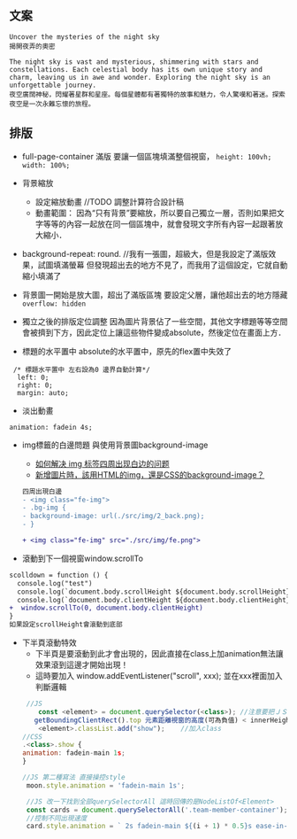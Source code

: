 


## 文案
```
Uncover the mysteries of the night sky
揭開夜弄的奧密

The night sky is vast and mysterious, shimmering with stars and constellations. Each celestial body has its own unique story and charm, leaving us in awe and wonder. Exploring the night sky is an unforgettable journey.
夜空廣闊神秘，閃耀著星群和星座。每個星體都有著獨特的故事和魅力，令人驚嘆和著迷。探索夜空是一次永難忘懷的旅程。
```

## 排版
- full-page-container 滿版
要讓一個區塊填滿整個視窗， `height: 100vh; width: 100%;`


- 背景縮放
  - 設定縮放動畫 //TODO 調整計算符合設計稿
  - 動畫範圍：
因為“只有背景”要縮放，所以要自己獨立一層，否則如果把文字等等的內容一起放在同一個區塊中，就會發現文字所有內容一起跟著放大縮小．
 - background-repeat: round. 
//我有一張圖，超級大，但是我設定了滿版效果，試圖填滿螢幕
但發現超出去的地方不見了，而我用了這個設定，它就自動縮小填滿了


- 背景圖一開始是放大圖，超出了滿版區塊
要設定父層，讓他超出去的地方隱藏 ` overflow: hidden`

- 獨立之後的排版定位調整
因為圖片背景佔了一些空間，其他文字標題等等空間會被擠到下方，因此定位上讓這些物件變成absolute，然後定位在畫面上方．

- 標題的水平置中
absolute的水平置中，原先的flex置中失效了
```
 /* 標題水平置中 左右設為0 邊界自動計算*/
  left: 0;
  right: 0;
  margin: auto;
  ```

- 淡出動畫
```
animation: fadein 4s;
```

- img標籤的白邊問題 與使用背景圖background-image
  - [如何解决 img 标签四周出现白边的问题](https://blog.csdn.net/yiguoxiaohai/article/details/121673610)
  - [新增圖片時，該用HTML的img，還是CSS的background-image？](https://jimmyswebnote.com/html-img-or-css-background-image/)

  ```diff
  四周出現白邊
  - <img class="fe-img">
  - .bg-img {
  - background-image: url(./src/img/2_back.png);
  - }
  
  + <img class="fe-img" src="./src/img/fe.png">

  ```
- 滾動到下一個視窗window.scrollTo
```diff
scolldown = function () {
  console.log("test")
  console.log(`document.body.scrollHeight ${document.body.scrollHeight}`) //2600 範例數字 會根據視窗大小不同
  console.log(`document.body.clientHeight ${document.body.clientHeight}`) //995 範例數字 會根據視窗大小不同
+  window.scrollTo(0, document.body.clientHeight)
}
如果設定scrollHeight會滾動到底部

```

- 下半頁滾動特效
  - 下半頁是要滾動到此才會出現的，因此直接在class上加animation無法讓效果滾到這邊才開始出現！
  - 這時要加入 window.addEventListener("scroll", xxx); 並在xxx裡面加入判斷邏輯
  ```js
   //JS
      const <element> = document.querySelector(<class>); //注意要把ＪＳ寫入到ＤＯＭ出現之後，否則會null
     getBoundingClientRect().top 元素距離視窗的高度(可為負值) < innerHeight 視窗內的網頁內容高度 *0.8(觸發的係數可自行調整)
      <element>.classList.add("show");    //加入class
  //CSS
  .<class>.show {
  animation: fadein-main 1s;
  }

  //JS 第二種寫法 直接操控style
   moon.style.animation = 'fadein-main 1s';

   //JS 改一下找到全部querySelectorAll 這時回傳的是NodeListOf<Element>
   const cards = document.querySelectorAll('.team-member-container');
   //控制不同出現速度  
   card.style.animation = ` 2s fadein-main ${(i + 1) * 0.5}s ease-in-out`


  ```
  